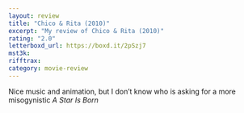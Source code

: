 ```yaml
---
layout: review
title: "Chico & Rita (2010)"
excerpt: "My review of Chico & Rita (2010)"
rating: "2.0"
letterboxd_url: https://boxd.it/2pSzj7
mst3k:
rifftrax:
category: movie-review
---
```


Nice music and animation, but I don’t know who is asking for a more misogynistic <i>A Star Is Born</i>
